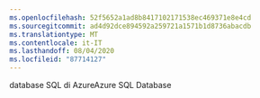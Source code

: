 ```yaml
---
ms.openlocfilehash: 52f5652a1ad8b8417102171538ec469371e8e4cd
ms.sourcegitcommit: ad4d92dce894592a259721a1571b1d8736abacdb
ms.translationtype: MT
ms.contentlocale: it-IT
ms.lasthandoff: 08/04/2020
ms.locfileid: "87714127"
---
```

 <span data-ttu-id="07e3e-101">database SQL di Azure</span><span class="sxs-lookup"><span data-stu-id="07e3e-101">Azure SQL Database</span></span> 